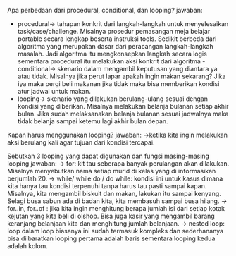 Apa perbedaan dari procedural, conditional, dan looping?
jawaban:
- procedural-> tahapan konkrit dari langkah-langkah untuk menyelesaikan task/case/challenge. Misalnya prosedur pemasangan meja belajar portable secara lengkap beserta instruksi tools. Sedikit berbeda dari algoritma yang merupakan dasar dari peracangan langkah-langkah masalah. Jadi algoritma itu mengkonsepkan langkah secara logis sementara procedural itu melakukan aksi konkrit dari algoritma
-conditional-> skenario dalam mengambil keputusan yang diantara ya atau tidak. Misalnya jika perut lapar apakah ingin makan sekarang? Jika iya maka pergi beli makanan jika tidak maka bisa memberikan kondisi atur jadwal untuk makan.
- looping->  skenario yang dilakukan berulang-ulang sesuai dengan kondisi yang diberikan. Misalnya melakukan belanja bulanan setiap akhir bulan. Jika sudah melaksanakan belanja bulanan sesuai jadwalnya maka tidak belanja sampai ketemu lagi akhir bulan depan.

Kapan harus menggunakan looping?
jawaban:
->ketika kita ingin melakukan aksi berulang kali agar tujuan dari kondisi tercapai.

Sebutkan 3 looping yang dapat digunakan dan fungsi masing-masing looping
jawaban:
-> for: kit tau seberapa banyak perulangan akan dilakukan. Misalnya menyebutkan nama setiap murid di kelas yang di informasikan berjumlah 20.
-> while/ while do / do while:  kondisi ini untuk kasus dimana kita hanya tau kondisi terpenuhi tanpa harus tau pasti sampai kapan. Misalnya, kita mengambil biskuit dan makan, lakukan itu sampai kenyang. Selagi busa sabun ada di badan kita, kita membasuh sampai busa hilang.
-> for..in, for..of : jika kita ingin menghitung berapa jumlah isi dari setiap kotak kejutan yang kita beli di olshop. Bisa juga kasir yang mengambil barang keranjang belanjaan kita dan menghitung jumlah belanjaan.
-> nested loop: loop dalam loop biasanya ini sudah termasuk kompleks dan sederhananya bisa diibaratkan looping pertama adalah baris sementara looping kedua adalah kolom.